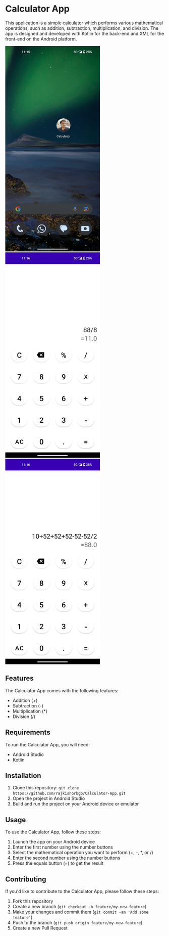 # Calculator App

This application is a simple calculator which performs various mathematical operations, such as addition, subtraction, multiplication, and division. The app is designed and developed with Kotlin for the back-end and XML for the front-end on the Android platform.

<img src="https://github.com/rajkishorbgp/my-personal-data-/blob/main/AndroidProjects/Calculator%20App/app%20ic.jpg" alt="app icon" width="300" height="650">

<img src="https://github.com/rajkishorbgp/my-personal-data-/blob/main/AndroidProjects/Calculator%20App/1.jpg" alt="app icon" width="300" height="650">

<img src="https://github.com/rajkishorbgp/my-personal-data-/blob/main/AndroidProjects/Calculator%20App/2.jpg" alt="app icon" width="300" height="650">

## Features

The Calculator App comes with the following features:

- Addition (+)
- Subtraction (-)
- Multiplication (\*)
- Division (/)

## Requirements

To run the Calculator App, you will need:

- Android Studio
- Kotlin

## Installation

1. Clone this repository: `git clone https://github.com/rajkishorbgp/Calculator-App.git`
2. Open the project in Android Studio
3. Build and run the project on your Android device or emulator

## Usage

To use the Calculator App, follow these steps:

1. Launch the app on your Android device
2. Enter the first number using the number buttons
3. Select the mathematical operation you want to perform (+, -, \*, or /)
4. Enter the second number using the number buttons
5. Press the equals button (=) to get the result

## Contributing

If you'd like to contribute to the Calculator App, please follow these steps:

1. Fork this repository
2. Create a new branch (`git checkout -b feature/my-new-feature`)
3. Make your changes and commit them (`git commit -am 'Add some feature'`)
4. Push to the branch (`git push origin feature/my-new-feature`)
5. Create a new Pull Request
